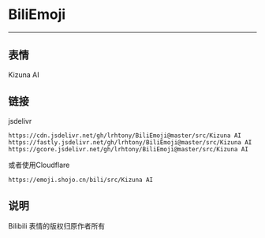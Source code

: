 # BiliEmoji
---
## 表情
Kizuna AI
## 链接
jsdelivr
```
https://cdn.jsdelivr.net/gh/lrhtony/BiliEmoji@master/src/Kizuna AI
https://fastly.jsdelivr.net/gh/lrhtony/BiliEmoji@master/src/Kizuna AI
https://gcore.jsdelivr.net/gh/lrhtony/BiliEmoji@master/src/Kizuna AI
```
或者使用Cloudflare
```
https://emoji.shojo.cn/bili/src/Kizuna AI
```
## 说明
Bilibili 表情的版权归原作者所有
